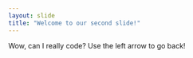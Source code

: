 ```yaml
---
layout: slide
title: "Welcome to our second slide!"
---
```

Wow, can I really code?
Use the left arrow to go back!
